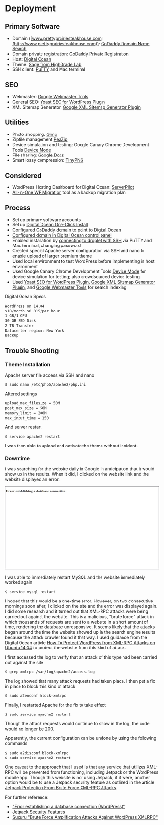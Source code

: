 # Deployment

## Primary Software

* Domain ([www.prettyprairiesteakhouse.com](http://www.prettyprairiesteakhouse.com)): [GoDaddy Domain Name Search](https://www.godaddy.com/domains/domain-name-search)
* Domain private registration: [GoDaddy Private Registration](https://www.godaddy.com/domainaddon/private-registration.aspx)
* Host: [Digital Ocean](https://www.digitalocean.com)
* Theme: [Sage from HighGrade Lab](http://www.highgradelab.com/sage)
* SSH client: [PuTTY](http://www.putty.org) and Mac terminal

## SEO

* Webmaster: [Google Webmaster Tools](https://www.google.com/webmasters/tools)
* General SEO: [Yoast SEO for WordPress Plugin](https://yoast.com/wordpress/plugins/seo)
* XML Sitemap Generator: [Google XML Sitemap Generator Plugin](https://wordpress.org/plugins/google-sitemap-generator)

## Utilities

* Photo shopping: [Gimp](https://www.gimp.org)
* Zipfile management [PeaZip](https://sourceforge.net/projects/peazip)
* Device simulation and testing: Google Canary Chrome Development Tools [Device Mode](https://developers.google.com/web/tools/chrome-devtools/iterate/device-mode/?hl=en)
* File sharing: [Google Docs](https://www.google.com/docs/about)
* Smart lossy compression: [TinyPNG](https://tinypng.com)

## Considered

* WordPress Hosting Dashboard for Digital Ocean: [ServerPilot](https://serverpilot.io)
* [All-in-One WP Migration](https://wordpress.org/plugins/all-in-one-wp-migration) tool as a backup migration plan

## Process

* Set up primary software accounts
* Set up [Digital Ocean One-Click Install](https://www.digitalocean.com/community/tutorials/how-to-use-the-wordpress-one-click-install-on-digitalocean)
* [Configured GoDaddy domain to point to Digital Ocean](https://www.digitalocean.com/community/tutorials/how-to-point-to-digitalocean-nameservers-from-common-domain-registrars)
* [Configured domain in Digital Ocean control panel](https://www.digitalocean.com/community/tutorials/how-to-set-up-a-host-name-with-digitalocean)
* Enabled installation by [connecting to droplet with SSH](https://www.digitalocean.com/community/tutorials/how-to-connect-to-your-droplet-with-ssh) via PuTTY and Mac terminal, changing password
* Created special Apache server configuration via SSH and nano to enable upload of larger premium theme
* Used local environment to test WordPress before implementing in host environment
* Used Google Canary Chrome Development Tools [Device Mode](https://developers.google.com/web/tools/chrome-devtools/iterate/device-mode/?hl=en) for device simulation for testing; also crowdsourced device testing
* Used [Yoast SEO for WordPress Plugin](https://yoast.com/wordpress/plugins/seo), [Google XML Sitemap Generator Plugin](https://wordpress.org/plugins/google-sitemap-generator), and [Google Webmaster Tools](https://www.google.com/webmasters/tools) for search indexing

Digital Ocean Specs

    WordPress on 14.04
    $10/month $0.015/per hour
    1 GB/1 CPU
    30 GB SSD Disk
    2 TB Transfer
    Datacenter region: New York
    Backup

## Trouble Shooting

### Theme Installation

Apache server file access via SSH and nano

    $ sudo nano /etc/php5/apache2/php.ini

Altered settings

    upload_max_filesize = 50M
    post_max_size = 50M
    memory_limit = 200M
    max_input_time = 150

And server restart

    $ service apache2 restart

I was then able to upload and activate the theme without incident. 

### Downtime

I was searching for the website daily in Google in anticipation that it would show up in the results. When it did, I clicked on the website link and the website displayed an error. 

![](error-establishing-a-database-connection.jpg)

I was able to immediately restart MySQL and the website immediately worked again

    $ service mysql restart

I hoped that this would be a one-time error. However, on two consecutive mornings soon after, I clicked on the site and the error was displayed again. I did some research and it turned out that XML-RPC attacks were being carried out against the website. This is a malicious, "brute force" attack in which thousands of requests are sent to a website in a short amount of time, rendering the database unresponsive. It seems likely that the attacks began around the time the website showed up in the search engine results because the attack crawler found it that way. I used guidance from the Digital Ocean article [How To Protect WordPress from XML-RPC Attacks on Ubuntu 14.04](https://www.digitalocean.com/community/tutorials/how-to-protect-wordpress-from-xml-rpc-attacks-on-ubuntu-14-04) to protect the website from this kind of attack. 

I first accessed the log to verify that an attack of this type had been carried out against the site

    $ grep xmlrpc /var/log/apache2/access.log

The log showed that many attack requests had taken place. I then put a fix in place to block this kind of attack 

    $ sudo a2enconf block-xmlrpc

Finally, I restarted Apache for the fix to take effect

    $ sudo service apache2 restart

Though the attack requests would continue to show in the log, the code would no longer be 200. 

Apparently, the current configuration can be undone by using the following commands

    $ sudo a2disconf block-xmlrpc
    $ sudo service apache2 restart

One caveat to the approach that I used is that any service that utilizes XML-RPC will be prevented from functioning, including Jetpack or the WordPress mobile app. Though this website is not using Jetpack, if it were, another option would be to use a Jetpack security feature as outlined in the article [Jetpack Protection From Brute Force XML-RPC Attacks](https://jetpack.com/2015/10/12/jetpack-protection-from-brute-force-xml-rpc-attacks).

For further reference:
* ["Error establishing a database connection (WordPress)"](https://www.digitalocean.com/community/questions/error-establishing-a-database-connection-wordpress)
* [Jetpack Security Features](https://jetpack.com/support/security-features)
* [Sucuru "Brute Force Amplification Attacks Against WordPress XMLRPC"](https://blog.sucuri.net/2015/10/brute-force-amplification-attacks-against-wordpress-xmlrpc.html)
